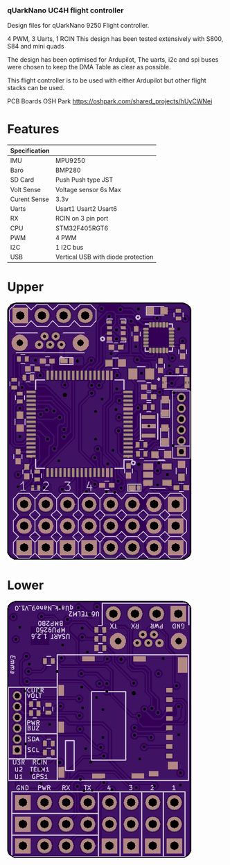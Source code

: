 

  ### qUarkNano UC4H flight controller


Design files for qUarkNano 9250 Flight controller.

4 PWM, 3 Uarts, 1 RCIN This design has been tested extensively with S800, S84 and mini quads

The design has been optimised for Ardupilot, The uarts, i2c and spi buses were chosen to keep the DMA Table as clear as possible.

This flight controller is to be used with either Ardupilot but other flight stacks can be used.

PCB Boards OSH Park https://oshpark.com/shared_projects/hUyCWNei
  # Features

  | Specification |  |
| ------ | ------ |
| IMU | MPU9250 |
| Baro | BMP280 |
| SD Card | Push Push type JST |
| Volt Sense | Voltage sensor 6s Max |
| Curent Sense | 3.3v |
| Uarts | Usart1 Usart2 Usart6 |
| RX | RCIN on 3 pin port |
| CPU | STM32F405RGT6 |
| PWM | 4 PWM |
| I2C | 1 I2C bus |
| USB | Vertical USB with diode protection |

 # Upper
![QNU](/qUarkNano_9250/Images/qUarkNano_9250.png)
 # Lower
![QNU](/qUarkNano_9250/Images/qUarkNano_9250_L.png)
